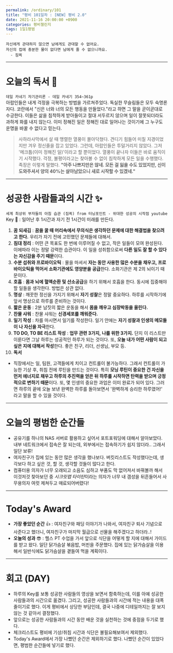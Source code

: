 ```yaml
---
permalink: /ordinary/101
title: "평비 101일차 : [NEW] 평비 2.0"
date: 2021-11-16 20:00:00 +0900
categories: 평비챌린지
tags: 1일1평범 
---
```

```
자신에게 관대하지 않으면 남에게도 관대할 수 없어요.
자신의 컵에 충분한 물이 없다면 남에게 줄 수 없으니까요.
  - 짐퀵
```

---
# 오늘의 독서 📕
`데일 카네기 자기관리론 - 데일 카네기 354~361p`  
아랍인들은 내게 걱정을 극복하는 방법을 가르쳐주었다. 독실한 무슬림들은 모두 숙명론자다. 코란에서 "신은 너와 너의 모든 행동을 만들었다."라고 하면 그 말을 곧이곧대로 수긍한다. 이들은 삶을 침착하게 받아들이고 절대 서두르지 않으며 일이 잘못되더라도 과하게 화를 내지 않는다. 이미 정해진 일은 정해진 대로 일어나는 것이기에 그 누구도 운명을 바꿀 수 없다고 믿는다.  
> 사하라사막에서 살 때 맹렬한 열풍이 몰아닥쳤다. 견디기 힘들어 미칠 지경이었지만 겨우 정신줄을 잡고 있었다. 그런데, 아랍인들은 투덜거리지 않았다. 그저 '메크툽(이미 정해진 일)'이라고 할 뿐이었다. 열풍이 끝나자 이들은 바로 움직이기 시작했다. 걱정, 불평이라고는 찾아볼 수 없이 침착하게 모든 일을 수행했다. 족장은 이렇게 말했다. **"아주 나쁘지만은 않네. 모든 걸 잃을 수도 있었지만, 신이 도와주셔서 양의 40%는 살아남았으니 새로 시작할 수 있겠네."**

---
# 성공한 사람들과의 시간 ✨
`세계 최상위 부자들의 아침 습관 (짐퀵) from 터닝포인트 - 위대한 성공의 시작점 youtube`  
Key 🔑 : 일어난 후 1시간과 자기 전 1시간이 미래를 만든다.
1. **꿈 되새김** : **꿈을 꿀 때 머리속에서 무의식은 생각하던 문제에 대한 해결법을 찾으려고 한다.** 우리가 자기 전에 고민했던 문제들에 대해서.
2. **침대 정리** : 어떤 큰 목표도 한 번에 이루어질 수 없고, 작은 일들이 모여 완성된다. 이에따라 이는 정말 강력한 습관이다. 이 일을 성취함으로써 **다른 일도 잘 할 수 있다는 자신감을 주기 때문**이다.
3. **수분 섭취와 프로바이오틱** : 물을 마셔서 **자는 동안 사용한 많은 수분을 채우고, 프로바이오틱을 먹어서 소화기관에도 영양분을 공급**한다. 소화기관은 제 2의 뇌이기 때문이다.
4. **호흡** : **몸과 뇌에 혈액순환 및 산소공급**을 하기 위해서 호흡을 한다. 동시에 집중해야 할 일들을 생각한다. 방법은 상관 없다.
5. **명상** : 깨끗한 정신을 가지기 위해서 **자기 성찰**은 정말 중요하다. 하루를 시작하기에 앞서 명상으로 하루를 준비하는 것이다.
6. **짧은 운동** : 2분 남짓의 짧은 운동을 해서 **몸을 깨우고 심장박동을 올린다.**
7. **찬물 샤워** : 찬물 샤워는 **신경세포를 깨워준다.** 
8. **일기 작성** : 차를 마시면서 일기를 작성한다. 일기 안에는 **자기 성찰과 인생의 메모들이 나 자신을 자극**한다.
9.  **TO DO, TO BE 리스트 작성** : **업무 관련 3가지, 나를 위한 3가지.** 단지 이 리스트만 이룬다면 그날 하루는 성공적인 하루가 되는 것이다. 또, **오늘 내가 어떤 사람이 되고 싶은 지에 대해서 작성**한다. 좋은 친구, 리더, 선생님, 부모 등.
10. **독서**

- 직장에서는 일, 팀원, 고객들에게 치이고 컨트롤이 불가능하다. 그래서 컨트롤이 가능한 기상 후, 취침 전에 루틴을 만드는 것이다. 특히 **모닝 루틴이 중요한 건 자신을 먼저 에너지로 채우고 하루의 추진력을 얻은 뒤 하루를 시작하면 탄력을 받으며 긍정적으로 변하기 때문**이다. 또, 몇 인생의 중요한 과업은 이미 완료가 되어 있다. 그러면 하루의 끝에 오늘 보낸 완벽한 하루를 돌아보면서 '완벽하게 승리한 하루였어!' 라고 말을 할 수 있을 것이다.

---
# 오늘의 평범한 순간들
- 공유기를 하나의 NAS 서버로 활용하고 싶어서 포트포워딩에 대해서 알아보았다. 내부 네트워크에서 접속은 잘 되는데, 외부에서는 접속하기가 쉽지 않더라.. 그래서 일단 보류!
- 여자친구가 집에 있는 동안 많은 생각을 했나보다. 버킷리스트도 작성했다는데, 생각보다 하고 싶은 것, 할 것, 생각할 것들이 많다고 한다.
- 컴퓨터용 의자가 너무 오래되고 소음도 심하고 부품도 막 없어져서 바꿔볼까 해서 이것저것 찾아보던 중 *시크릿랩 타이탄*이라는 의자가 너무 내 갬성을 뒤흔들어서 사무용의자 여럿 제쳐두고 매료되어버렸다!

---
# Today's Award
- **가장 좋았던 순간** 👍 : 여자친구와 패딩 이야기가 나와서, 여자친구 퇴사 기념으로 사준다고 했더니, 여자친구가 마지막 월급으로 선물을 해주겠다고 하더라..!
- **오늘의 성과** 😎 : 헬스 PT 수업을 가서 앞으로 식단을 어떻게 할 지에 대해서 가이드를 받고 왔다. 일단 닭가슴살 볶음밥, 머핀을 주문했다. 집에 있는 닭가슴살을 이용해서 일반식에도 닭가슴살을 곁들여 먹을 계획이다.

---
# 회고 (DAY)
- 하루의 Key를 보통 성공한 사람들의 영상을 보면서 함축하는데, 이를 아예 성공한 사람들과의 시간으로 옮겼다. 그리고, 성공한 사람들과의 시간에 적는 내용을 대폭 줄이기로 했다. 이게 평비에서 상당한 부담인데, 결국 나중에 디테일까지는 잘 보지 않는 것 같아서 결정했다.
- 앞으로는 성공한 사람들과의 시간 동안 배운 것을 실천하는 것에 중점을 두기로 했다.
- 체크리스트도 평비에 기상/취침 시간과 식단은 불필요해보여서 제외했다.
- Today's Award에서 가장 나빴던 순간은 제외하기로 했다. 나빴던 순간이 있었다면, 평범한 순간들에 넣기로 했다.